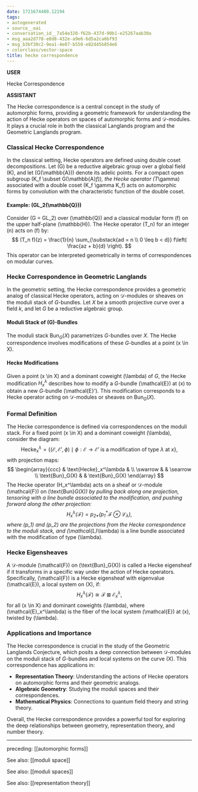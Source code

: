 ```yaml
---
date: 1721674400.12194
tags:
- autogenerated
- source__oai
- conversation_id__7a54e320-f62b-437d-90b1-e25267aab30a
- msg_aaa2d778-e8d8-432e-a9e6-6d5a2ca6bf93
- msg_b3bf30c2-9ea1-4e07-b550-e82d45b854e6
- colorclass/vector-space
title: hecke correspondence
---
```


**USER**

Hecke Correspondence


**ASSISTANT**

The Hecke correspondence is a central concept in the study of automorphic forms, providing a geometric framework for understanding the action of Hecke operators on spaces of automorphic forms and $\mathcal{D}$-modules. It plays a crucial role in both the classical Langlands program and the Geometric Langlands program.

### Classical Hecke Correspondence

In the classical setting, Hecke operators are defined using double coset decompositions. Let \(G\) be a reductive algebraic group over a global field \(K\), and let \(G(\mathbb{A})\) denote its adelic points. For a compact open subgroup \(K_f \subset G(\mathbb{A}_f)\), the Hecke operator \(T_\gamma\) associated with a double coset \(K_f \gamma K_f\) acts on automorphic forms by convolution with the characteristic function of the double coset.

#### Example: \(GL_2(\mathbb{Q})\)

Consider \(G = GL_2\) over \(\mathbb{Q}\) and a classical modular form \(f\) on the upper half-plane \(\mathbb{H}\). The Hecke operator \(T_n\) for an integer \(n\) acts on \(f\) by:
$$
(T_n f)(z) = \frac{1}{n} \sum_{\substack{ad = n \\ 0 \leq b < d}} f\left( \frac{az + b}{d} \right).
$$
This operator can be interpreted geometrically in terms of correspondences on modular curves.

### Hecke Correspondence in Geometric Langlands

In the geometric setting, the Hecke correspondence provides a geometric analog of classical Hecke operators, acting on $\mathcal{D}$-modules or sheaves on the moduli stack of $G$-bundles. Let $X$ be a smooth projective curve over a field $k$, and let $G$ be a reductive algebraic group.

#### Moduli Stack of \(G\)-Bundles

The moduli stack $\text{Bun}_G(X)$ parametrizes $G$-bundles over $X$. The Hecke correspondence involves modifications of these $G$-bundles at a point \(x \in X\).

#### Hecke Modifications

Given a point \(x \in X\) and a dominant coweight \(\lambda\) of $G$, the Hecke modification $H_x^\lambda$ describes how to modify a $G$-bundle \(\mathcal{E}\) at \(x\) to obtain a new $G$-bundle \(\mathcal{E}'\). This modification corresponds to a Hecke operator acting on $\mathcal{D}$-modules or sheaves on $\text{Bun}_G(X)$.

### Formal Definition

The Hecke correspondence is defined via correspondences on the moduli stack. For a fixed point \(x \in X\) and a dominant coweight \(\lambda\), consider the diagram:
$$
\text{Hecke}_x^\lambda = \{ (\mathcal{E}, \mathcal{E}', \phi) \mid \phi: \mathcal{E} \to \mathcal{E}' \text{ is a modification of type } \lambda \text{ at } x \},
$$
with projection maps:
$$
\begin{array}{ccc}
& \text{Hecke}_x^\lambda & \\
\swarrow & & \searrow \\
\text{Bun}_G(X) & & \text{Bun}_G(X)
\end{array}
$$
The Hecke operator \(H_x^\lambda\) acts on a sheaf or $\mathcal{D}$-module \(\mathcal{F}\) on \(\text{Bun}_G(X)\) by pulling back along one projection, tensoring with a line bundle associated to the modification, and pushing forward along the other projection:
$$
H_x^\lambda(\mathcal{F}) = p_{2*}(p_1^* \mathcal{F} \otimes \mathcal{L}_\lambda),
$$
where \(p_1\) and \(p_2\) are the projections from the Hecke correspondence to the moduli stack, and \(\mathcal{L}_\lambda\) is a line bundle associated with the modification of type \(\lambda\).

### Hecke Eigensheaves

A $\mathcal{D}$-module \(\mathcal{F}\) on \(\text{Bun}_G(X)\) is called a Hecke eigensheaf if it transforms in a specific way under the action of Hecke operators. Specifically, \(\mathcal{F}\) is a Hecke eigensheaf with eigenvalue \(\mathcal{E}\), a local system on \(X\), if:
$$
H_x^\lambda(\mathcal{F}) \cong \mathcal{F} \boxtimes \mathcal{E}_x^\lambda,
$$
for all \(x \in X\) and dominant coweights \(\lambda\), where \(\mathcal{E}_x^\lambda\) is the fiber of the local system \(\mathcal{E}\) at \(x\), twisted by \(\lambda\).

### Applications and Importance

The Hecke correspondence is crucial in the study of the Geometric Langlands Conjecture, which posits a deep connection between $\mathcal{D}$-modules on the moduli stack of $G$-bundles and local systems on the curve \(X\). This correspondence has applications in:

- **Representation Theory**: Understanding the actions of Hecke operators on automorphic forms and their geometric analogs.
- **Algebraic Geometry**: Studying the moduli spaces and their correspondences.
- **Mathematical Physics**: Connections to quantum field theory and string theory.

Overall, the Hecke correspondence provides a powerful tool for exploring the deep relationships between geometry, representation theory, and number theory.


---

preceding: [[automorphic forms]]

See also: [[moduli space]]


See also: [[moduli spaces]]


See also: [[representation theory]]